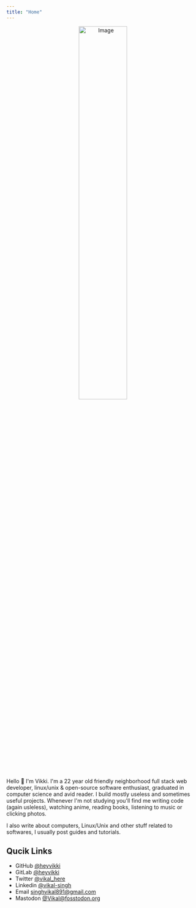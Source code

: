 ```yaml
---
title: "Home"
---
```



<div align="center">
<img src="/images/anime-aestethic.gif" alt="Image" width=50%>
</div>

Hello 👋 I'm  Vikki. I'm a 22 year old friendly neighborhood full stack web developer, linux/unix & open-source software enthusiast, graduated in computer science and avid reader. I build mostly useless and sometimes useful projects. Whenever I'm not studying you'll find me writing code (again usleless), watching anime, reading books, listening to music or clicking photos.

I also write about computers, Linux/Unix and other stuff related to softwares, I usually post guides and tutorials.


## Qucik Links

- GitHub [@heyvikki](https://github.com/heyvikki)
- GitLab [@heyvikki](https://gitlab.com/heyvikki)
- Twitter [@vikal_here](https://twitter.com/vikal_here)
- Linkedin [@vikal-singh](https://linked.com/in/vikal-singh)
- Email [singhvikal891@gmail.com](mailto:chadvikki@proton.me)
- Mastodon [@Vikal@fosstodon.org](httsp://@Vikal@fosstodon.org)

